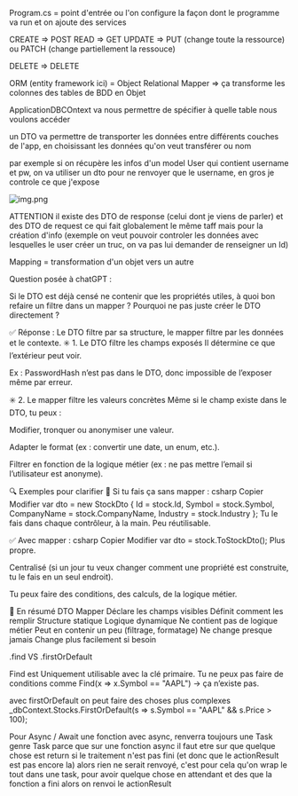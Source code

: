 ﻿Program.cs = point d'entrée ou l'on configure la façon dont le programme va run
et on ajoute des services

CREATE => POST
READ => GET
UPDATE => PUT (change toute la ressource) ou PATCH (change partiellement la ressouce)

DELETE => DELETE

ORM (entity framework ici) = Object Relational Mapper => ça transforme les colonnes des tables de BDD en Objet

ApplicationDBCOntext va nous permettre de spécifier à quelle table nous voulons accéder

un DTO va permettre de transporter les données entre différents couches de l'app,
en choisissant les données qu'on veut transférer ou nom

par exemple si on récupère les infos d'un model User qui contient username et pw, on va utiliser
un dto pour ne renvoyer que le username, en gros je controle ce que j'expose

![img.png](img.png)

ATTENTION il existe des DTO de response (celui dont je viens de parler) et des DTO de request
ce qui fait globalement le même taff mais pour la création d'info (exemple on veut pouvoir controler les données avec lesquelles le user créer un truc,
on va pas lui demander de renseigner un Id)

Mapping = transformation d'un objet vers un autre

Question posée à chatGPT : 

Si le DTO est déjà censé ne contenir que les propriétés utiles, à quoi bon refaire un filtre dans un mapper ? Pourquoi ne pas juste créer le DTO directement ?

✅ Réponse : Le DTO filtre par sa structure, le mapper filtre par les données et le contexte.
✳️ 1. Le DTO filtre les champs exposés
Il détermine ce que l’extérieur peut voir.

Ex : PasswordHash n’est pas dans le DTO, donc impossible de l’exposer même par erreur.

✳️ 2. Le mapper filtre les valeurs concrètes
Même si le champ existe dans le DTO, tu peux :

Modifier, tronquer ou anonymiser une valeur.

Adapter le format (ex : convertir une date, un enum, etc.).

Filtrer en fonction de la logique métier (ex : ne pas mettre l’email si l’utilisateur est anonyme).

🔍 Exemples pour clarifier
🚫 Si tu fais ça sans mapper :
csharp
Copier
Modifier
var dto = new StockDto {
Id = stock.Id,
Symbol = stock.Symbol,
CompanyName = stock.CompanyName,
Industry = stock.Industry
};
Tu le fais dans chaque contrôleur, à la main. Peu réutilisable.

✅ Avec mapper :
csharp
Copier
Modifier
var dto = stock.ToStockDto();
Plus propre.

Centralisé (si un jour tu veux changer comment une propriété est construite, tu le fais en un seul endroit).

Tu peux faire des conditions, des calculs, de la logique métier.

🧠 En résumé
DTO	Mapper
Déclare les champs visibles	Définit comment les remplir
Structure statique	Logique dynamique
Ne contient pas de logique métier	Peut en contenir un peu (filtrage, formatage)
Ne change presque jamais	Change plus facilement si besoin

.find VS .firstOrDefault

Find est Uniquement utilisable avec la clé primaire.
Tu ne peux pas faire de conditions comme Find(x => x.Symbol == "AAPL") → ça n’existe pas.

avec firstOrDefault on peut faire des choses plus complexes
_dbContext.Stocks.FirstOrDefault(s => s.Symbol == "AAPL" && s.Price > 100);

Pour Async / Await
une fonction avec async, renverra toujours une Task<UnType> genre Task<ActionResult>
parce que sur une fonction async il faut etre sur que quelque chose est return
si le traitement n'est pas fini (et donc que le actionResult est pas encore la)
alors rien ne serait renvoyé, c'est pour cela qu'on wrap le tout dans une task, pour avoir quelque chose en attendant
et des que la fonction a fini alors on renvoi le actionResult

